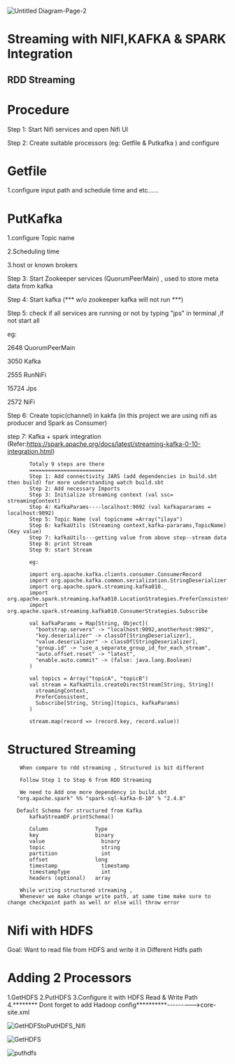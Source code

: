 ![Untitled Diagram-Page-2](https://github.com/IlayaBharathi260199/IlayaBharathi260199/assets/151670523/3373dfe1-7690-44ee-b4b9-132db137a83d)







Streaming with NIFI,KAFKA & SPARK Integration
=============================================

RDD Streaming
-------------


Procedure
=========

Step 1: Start Nifi services and open Nifi UI

Step 2: Create suitable processors (eg: Getfile & Putkafka ) and configure

Getfile
=======
1.configure input path and schedule time and etc......

PutKafka
========
1.configure Topic name

2.Scheduling time

3.host or known brokers

Step 3: Start Zookeeper services (QuorumPeerMain) , used to store meta data from kafka

Step 4: Start kafka (*** w/o zookeeper kafka will not run ***)

Step 5: check if all services are running or not by typing "jps" in terminal ,if not start all

eg:

2648 QuorumPeerMain

3050 Kafka

2555 RunNiFi

15724 Jps

2572 NiFi

Step 6: Create topic(channel) in kakfa  (in this project we are using nifi as producer and Spark as Consumer)

step 7: Kafka + spark integration (Refer:https://spark.apache.org/docs/latest/streaming-kafka-0-10-integration.html)

           Totaly 9 steps are there
           ========================
           Step 1: Add connectivity JARS (add dependencies in build.sbt then build) for more understanding watch build.sbt
           Step 2: Add necessary Imports
           Step 3: Initialize streaming context (val ssc= streamingContext)
           Step 4: KafkaParams----localhost:9092 (val kafkapararams = localhost:9092)
           Step 5: Topic Name (val topicname =Array("ilaya")
           Step 6: kafkaUtils (Streaming context,kafka-pararams,TopicName)  (Key value)
           Step 7: kafkaUtils---getting value from above step--stream data
           Step 8: print Stream
           Step 9: start Stream

           eg:

           import org.apache.kafka.clients.consumer.ConsumerRecord
           import org.apache.kafka.common.serialization.StringDeserializer
           import org.apache.spark.streaming.kafka010._
           import org.apache.spark.streaming.kafka010.LocationStrategies.PreferConsistent
           import org.apache.spark.streaming.kafka010.ConsumerStrategies.Subscribe

           val kafkaParams = Map[String, Object](
             "bootstrap.servers" -> "localhost:9092,anotherhost:9092",
             "key.deserializer" -> classOf[StringDeserializer],
             "value.deserializer" -> classOf[StringDeserializer],
             "group.id" -> "use_a_separate_group_id_for_each_stream",
             "auto.offset.reset" -> "latest",
             "enable.auto.commit" -> (false: java.lang.Boolean)
           )

           val topics = Array("topicA", "topicB")
           val stream = KafkaUtils.createDirectStream[String, String](
             streamingContext,
             PreferConsistent,
             Subscribe[String, String](topics, kafkaParams)
           )

           stream.map(record => (record.key, record.value))

Structured Streaming
====================

        When compare to rdd streaming , Structured is bit different

        Follow Step 1 to Step 6 from RDD Streaming

        We need to Add one more dependency in build.sbt
       "org.apache.spark" %% "spark-sql-kafka-0-10" % "2.4.8"

       Default Schema for structured from Kafka
           kafkaStreamDF.printSchema()

           Column	            Type
           key	                binary
           value	              binary
           topic	              string
           partition	          int
           offset	            long
           timestamp	          timestamp
           timestampType	      int
           headers (optional)	array

        While writing structured streaming ,
        Whenever we make change write path, at same time make sure to change checkpoint path as well or else will throw error

Nifi with HDFS 
==============

Goal: Want to read file from HDFS and write it in Different Hdfs path

Adding 2 Processors
===================
1.GetHDFS
2.PutHDFS
3.Configure it with HDFS Read & Write Path
4.******** Dont forget to add Hadoop config**********--------->core-site.xml

 ![GetHDFStoPutHDFS_Nifi](https://github.com/IlayaBharathi260199/IlayaBharathi260199/assets/151670523/63ba74b3-fb6c-4adf-b4ed-e657940fc901)


![GetHDFS](https://github.com/IlayaBharathi260199/IlayaBharathi260199/assets/151670523/e56dc006-5069-4731-86c7-d1fc096614b6)


![puthdfs](https://github.com/IlayaBharathi260199/IlayaBharathi260199/assets/151670523/e87a248a-0801-4919-9d2e-4fc705e6bc7a)













